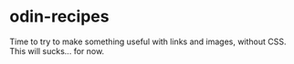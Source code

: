 # odin-recipes

Time to try to make something useful with links and images, without CSS. This will sucks... for now.